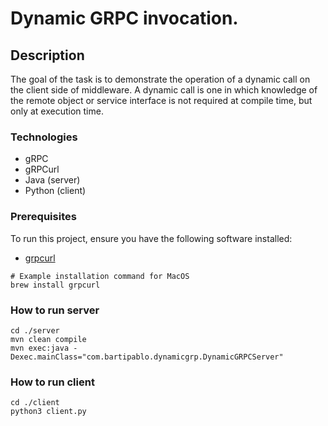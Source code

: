 # Dynamic GRPC invocation.

## Description

The goal of the task is to demonstrate the operation of a dynamic call on the client side of middleware. A dynamic call is one in which knowledge of the remote object or service interface is not required at compile time, but only at execution time. 

### Technologies
- gRPC
- gRPCurl
- Java (server)
- Python (client)

### Prerequisites

To run this project, ensure you have the following software installed:
- [grpcurl](https://github.com/fullstorydev/grpcurl)
```
# Example installation command for MacOS
brew install grpcurl
```

### How to run server
```
cd ./server
mvn clean compile
mvn exec:java -Dexec.mainClass="com.bartipablo.dynamicgrp.DynamicGRPCServer"
```

### How to run client
```
cd ./client
python3 client.py
```
